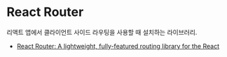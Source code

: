 # React Router

리액트 앱에서 클라이언트 사이드 라우팅을 사용할 때 설치하는 라이브러리.

- [React Router: A lightweight, fully-featured routing library for the React](https://reactrouter.com/en/main)
